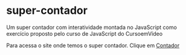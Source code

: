 # super-contador
Um super contador com interatividade montada no JavaScript como exercício proposto pelo curso de JavaScript do CursoemVídeo

Para acessa o site onde temos o super contador. Clique em <a href="https://paulapascoal.github.io/super-contador/modelo.html" target="_blank" > Contador </a>